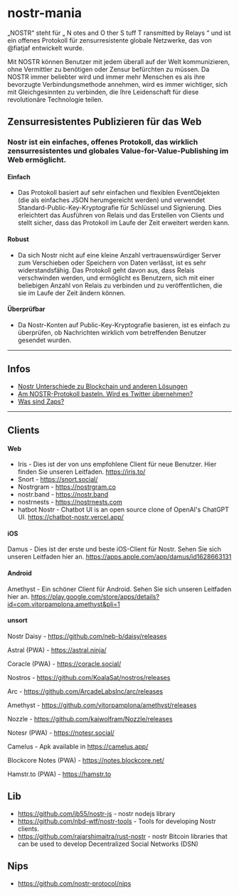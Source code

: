 # nostr-mania

„NOSTR“ steht für „ N ​​otes and  O ther  S tuff  T ransmitted by  Relays “ und ist ein offenes Protokoll für zensurresistente globale Netzwerke, das von  @fiatjaf entwickelt wurde.

Mit NOSTR können Benutzer mit jedem überall auf der Welt kommunizieren, ohne Vermittler zu benötigen oder Zensur befürchten zu müssen. Da NOSTR immer beliebter wird und immer mehr Menschen es als ihre bevorzugte Verbindungsmethode annehmen, wird es immer wichtiger, sich mit Gleichgesinnten zu verbinden, die Ihre Leidenschaft für diese revolutionäre Technologie teilen. 


## Zensurresistentes Publizieren für das Web
### Nostr ist ein einfaches, offenes Protokoll, das wirklich zensurresistentes und globales Value-for-Value-Publishing im Web ermöglicht.

#### Einfach
- Das Protokoll basiert auf sehr einfachen und flexiblen EventObjekten (die als einfaches JSON herumgereicht werden) und verwendet Standard-Public-Key-Kryptografie für Schlüssel und Signierung. Dies erleichtert das Ausführen von Relais und das Erstellen von Clients und stellt sicher, dass das Protokoll im Laufe der Zeit erweitert werden kann.

#### Robust
- Da sich Nostr nicht auf eine kleine Anzahl vertrauenswürdiger Server zum Verschieben oder Speichern von Daten verlässt, ist es sehr widerstandsfähig. Das Protokoll geht davon aus, dass Relais verschwinden werden, und ermöglicht es Benutzern, sich mit einer beliebigen Anzahl von Relais zu verbinden und zu veröffentlichen, die sie im Laufe der Zeit ändern können.

#### Überprüfbar
- Da Nostr-Konten auf Public-Key-Kryptografie basieren, ist es einfach zu überprüfen, ob Nachrichten wirklich vom betreffenden Benutzer gesendet wurden.

_______

## Infos 

- [Nostr Unterschiede zu Blockchain und anderen Lösungen](https://github.com/ogerly/nostr-mania/blob/main/Nostr-Unterschiede-zu-Blockchain-und-anderen-Loesungen.md)
- [Am NOSTR-Protokoll basteln. Wird es Twitter übernehmen?](https://github.com/ogerly/nostr-mania/blob/main/tinkering-with-the-nostr-protocol-will-it-take-twitter-over.md)
- [Was sind Zaps?](https://github.com/ogerly/nostr-mania/blob/main/nostr-was-sind-zaps.md)


_______


## Clients
#### Web
- Iris - Dies ist der von uns empfohlene Client für neue Benutzer. Hier finden Sie unseren Leitfaden. https://iris.to/
- Snort - https://snort.social/
- Nostrgram - https://nostrgram.co
- nostr.band - https://nostr.band
- nostrnests - https://nostrnests.com
- hatbot Nostr - Chatbot UI is an open source clone of OpenAI's ChatGPT UI. https://chatbot-nostr.vercel.app/

#### iOS
Damus - Dies ist der erste und beste iOS-Client für Nostr. Sehen Sie sich unseren Leitfaden hier an. https://apps.apple.com/app/damus/id1628663131


#### Android
Amethyst - Ein schöner Client für Android. Sehen Sie sich unseren Leitfaden hier an. https://play.google.com/store/apps/details?id=com.vitorpamplona.amethyst&pli=1


#### unsort 

Nostr Daisy - https://github.com/neb-b/daisy/releases

Astral (PWA) - https://astral.ninja/

Coracle (PWA) - https://coracle.social/

Nostros - https://github.com/KoalaSat/nostros/releases

Arc - https://github.com/ArcadeLabsInc/arc/releases

Amethyst - https://github.com/vitorpamplona/amethyst/releases

Nozzle - https://github.com/kaiwolfram/Nozzle/releases

Notesr (PWA) - https://notesr.social/

Camelus - Apk available in https://camelus.app/

Blockcore Notes (PWA) - https://notes.blockcore.net/

Hamstr.to (PWA) - https://hamstr.to




## Lib
- https://github.com/jb55/nostr-js - nostr nodejs library
- https://github.com/nbd-wtf/nostr-tools - Tools for developing Nostr clients.
- https://github.com/rajarshimaitra/rust-nostr - nostr Bitcoin libraries that can be used to develop Decentralized Social Networks (DSN)

## Nips 
- https://github.com/nostr-protocol/nips
